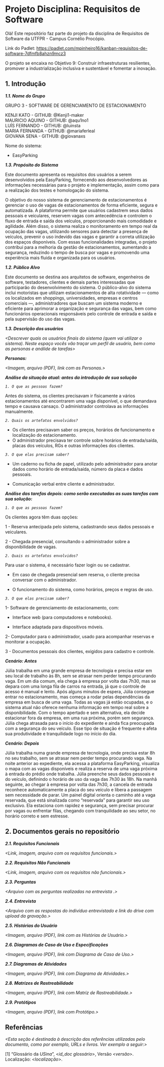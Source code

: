 
# Projeto Disciplina: Requisitos de Software

Olá! Este repositório faz parte do projeto da disciplina de Requisitos de Software da UTFPR - Campus Cornélio Procópio. 

Link do Padlet: https://padlet.com/mpinheiro16/kanban-requisitos-de-software-7dfmfb8ahzn9mcz3

O projeto se encaixa no Objetivo 9: Construir infraestruturas resilientes, promover a industrialização inclusiva e sustentável e fomentar a inovação.

## 1. Introdução

***1.1.  Nome do Grupo***

GRUPO 3 - SOFTWARE DE GERENCIAMENTO DE ESTACIONAMENTO


KENJI KATO - GITHUB: @Kenji1-maker  
MAURICIO AQUINO - GITHUB: @aqu1no1  
LUÍS FERNANDO - GITHUB: @luinsta  
MARIA FERNANDA - GITHUB: @mariaferleal  
GIOVANA SENA - GITHUB: @giovanaxs  
 

Nome do sistema:
 - EasyParking

***1.3.  Propósito do Sistema***

Este documento apresenta os requisitos dos usuários a serem desenvolvidos pela EasyParking, fornecendo aos desenvolvedores as informações necessárias para o projeto e implementação, assim como para a realização dos testes e homologação do sistema.

O objetivo do nosso sistema de gerenciamento de estacionamentos é gerenciar o uso de vagas de estacionamentos de forma eficiente, segura e automatizada. A plataforma permite que usuários cadastrem seus dados pessoais e veiculares, reservem vagas com antecedência e controlem o fluxo de entrada e saída dos veículos, proporcionando mais comodidade e agilidade. Além disso, o sistema realiza o monitoramento em tempo real da ocupação das vagas, utilizando sensores para detectar a presença de veículos, prevenir o uso indevido das vagas e garantir a correta utilização dos espaços disponíveis. Com essas funcionalidades integradas, o projeto contribui para a melhoria da gestão de estacionamentos, aumentando a segurança, reduzindo o tempo de busca por vagas e promovendo uma experiência mais fluida e organizada para os usuários.


***1.2.  Público Alvo***

Este documento se destina aos arquitetos de software, engenheiros de software, testadores, clientes e demais partes interessadas que participarão do desenvolvimento do sistema. O público-alvo do sistema inclui motoristas que utilizam estacionamentos de alta rotatividade — como os localizados em shoppings, universidades, empresas e centros comerciais —, administradores que buscam um sistema moderno e eficiente para aprimorar a organização e segurança das vagas, bem como funcionários operacionais responsáveis pelo controle de entrada e saída e pela supervisão do uso das vagas.

***1.3. Descrição dos usuários***

*<Descrever quais os usuários finais do sistema (quem vai utilizar o sistema). Neste espaço vocês vão traçar um perfil de usuário, bem como as personas e análide de tarefas>*

***Personas:***

*<Imagem, arquivo (PDF), link com as Personas.>*

***Análise da situação atual: antes da introdução de sua solução***

*`1. O que as pessoas fazem?`*

Antes do sistema, os clientes precisavam ir fisicamente a vários estacionamentos até encontrarem uma vaga disponível, o que demandava tempo e causava cansaço. O administrador controlava as informações manualmente.

*`2. Quais os artefatos envolvidos?`*

- Os clientes precisavam saber os preços, horários de funcionamento e localização do estacionamento.
- O administrador precisava ter controle sobre horários de entrada/saída, placas dos veículos, RGs e outras informações dos clientes.

*`3. O que elas precisam saber?`*


- Um caderno ou ficha de papel, utilizado pelo administrador para anotar dados como horário de entrada/saída, número da placa e dados pessoais.

- Comunicação verbal entre cliente e administrador.


***Análise das tarefas depois: como serão executadas as suas tarefas com sua solução:***

*`1. O que as pessoas fazem?`*

Os clientes agora têm duas opções:

1 - Reserva antecipada pelo sistema, cadastrando seus dados pessoais e veiculares.

2 - Chegada presencial, consultando o administrador sobre a disponibilidade de vagas.

*`2. Quais os artefatos envolvidos?`*

Para usar o sistema, é necessário fazer login ou se cadastrar.

- Em caso de chegada presencial sem reserva, o cliente precisa conversar com o administrador.

- O funcionamento do sistema, como horários, preços e regras de uso.

*`3. O que elas precisam saber?`*

1- Software de gerenciamento de estacionamento, com:

 - Interface web (para computadores e notebooks).

 - Interface adaptada para dispositivos móveis.

2- Computador para o administrador, usado para acompanhar reservas e monitorar a ocupação.

3 - Documentos pessoais dos clientes, exigidos para cadastro e controle.



***Cenário: Antes***

Júlia trabalha em uma grande empresa de tecnologia e precisa estar em seu local de trabalho às 8h, sem se atrasar nem perder tempo procurando vaga. Em um dia comum, ela chega à empresa por volta das 7h30, mas se depara com uma longa fila de carros na entrada, já que o controle de acesso é manual e lento.
Após alguns minutos de espera, Júlia consegue entrar no estacionamento, mas começa a rodar pelas dependências da empresa em busca de uma vaga. Todas as vagas já estão ocupadas, e o sistema atual não oferece nenhuma informação em tempo real sobre a disponibilidade.
Com o tempo apertado e sem alternativa, ela decide estacionar fora da empresa, em uma rua próxima, porém sem segurança. Júlia chega atrasada para o início do expediente e ainda fica preocupada com a segurança do seu veículo. Esse tipo de situação é frequente e afeta sua produtividade e tranquilidade logo no início do dia.

***Cenário: Depois***

Júlia trabalha numa grande empresa de tecnologia, onde precisa estar 8h no seu trabalho, sem se atrasar nem perder tempo procurando vaga. 
Na noite anterior ao expediente, ela acessa a plataforma EasyParking, visualiza o mapa com as vagas disponíveis e realiza a reserva de uma vaga próxima à entrada do prédio onde trabalha. Júlia preenche seus dados pessoais e do veículo, definindo o horário de uso da vaga das 7h30 às 18h.
Na manhã seguinte, ao chegar à empresa por volta das 7h30, a cancela de entrada reconhece automaticamente a placa do seu veículo e libera a passagem sem necessidade de parar. Um painel digital orienta o caminho até a vaga reservada, que está sinalizada como “reservada” para garantir seu uso exclusivo.
Ela estaciona com rapidez e segurança, sem precisar procurar por vagas ou enfrentar filas, chegando com tranquilidade ao seu setor, no horário correto e sem estresse.

## 2. Documentos gerais no repositório

***2.1. Requisitos Funcionais***

*<Link, imagem, arquivo com os requisitos funcionais.>*

***2.2. Requisitos Não Funcionais***

*<Link, imagem, arquivo com os requisitos não funcionais.>*

***2.3. Perguntas***

*<Arquivo com as perguntas realizadas na entrevista .>*

***2.4. Entrevista***

*<Arquivo com as respostas do indivíduo entrevistado e link do drive com upload da gravação.>*

***2.5. Histórias do Usuário***

*<Imagem, arquivo (PDF), link com as Histórias de Usuário.>*

***2.6. Diagramas de Caso de Uso e Especificações***

*<Imagem, arquivo (PDF), link com Diagrama de Caso de Uso.>*

***2.7. Diagramas de Atividades***

*<Imagem, arquivo (PDF), link com Diagrama de Atividades.>*

***2.8. Matrizes de Rastreabilidade***

*<Imagem, arquivo (PDF), link com Matriz de Rastreabilidade.>*

***2.9. Protótipos***

*<Imagem, arquivo (PDF), link com Protótipo.>*

## Referências

*<Esta seção é destinada à descrição das referências utilizadas pelo documento, como por exemplo, URLs e livros. Ver exemplo a seguir:>*

[1] “Glossário da _USina_”, <_id_doc glossário_>, Versão <_versão_>. Localização: <_localização_>.
